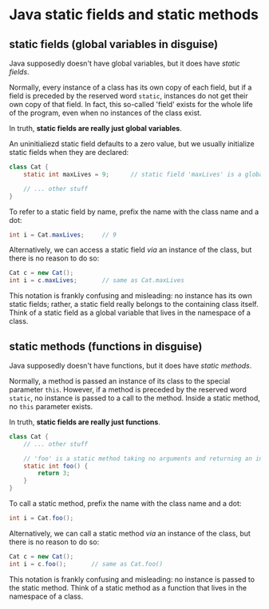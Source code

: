 # Java static fields and static methods


## static fields (global variables in disguise)

Java supposedly doesn't have global variables, but it does have *static fields*.

Normally, every instance of a class has its own copy of each field, but if a field is preceded by the reserved word `static`, instances do not get their own copy of that field. In fact, this so-called 'field' exists for the whole life of the program, even when no instances of the class exist.

In truth, **static fields are really just global variables**.

An uninitialiezd static field defaults to a zero value, but we usually initialize static fields when they are declared:

```java
class Cat {
    static int maxLives = 9;      // static field 'maxLives' is a global int variable with the initial value 9

    // ... other stuff
}
```

To refer to a static field by name, prefix the name with the class name and a dot:

```java
int i = Cat.maxLives;     // 9
```

Alternatively, we can access a static field *via* an instance of the class, but there is no reason to do so:

```java
Cat c = new Cat();
int i = c.maxLives;       // same as Cat.maxLives
```

This notation is frankly confusing and misleading: no instance has its own static fields; rather, a static field really belongs to the containing class itself. Think of a static field as a global variable that lives in the namespace of a class.

## static methods (functions in disguise)

Java supposedly doesn't have functions, but it does have *static methods*.

Normally, a method is passed an instance of its class to the special parameter `this`. However, if a method is preceded by the reserved word `static`, no instance is passed to a call to the method. Inside a static method, no `this` parameter exists.

In truth, **static fields are really just functions**.

```java
class Cat {
    // ... other stuff

    // 'foo' is a static method taking no arguments and returning an int
    static int foo() {
        return 3;
    }
}
```

To call a static method, prefix the name with the class name and a dot:

```java
int i = Cat.foo();
```

Alternatively, we can call a static method *via* an instance of the class, but there is no reason to do so:

```java
Cat c = new Cat();
int i = c.foo();       // same as Cat.foo()
```

This notation is frankly confusing and misleading: no instance is passed to the static method. Think of a static method as a function that lives in the namespace of a class.